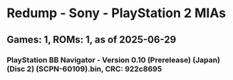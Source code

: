# Redump - Sony - PlayStation 2 MIAs
## Games: 1, ROMs: 1, as of 2025-06-29

### PlayStation BB Navigator - Version 0.10 (Prerelease) (Japan) (Disc 2) (SCPN-60109).bin, CRC: 922c8695
